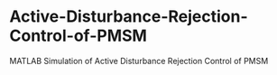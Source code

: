 # Active-Disturbance-Rejection-Control-of-PMSM
MATLAB Simulation of Active Disturbance Rejection Control of PMSM
